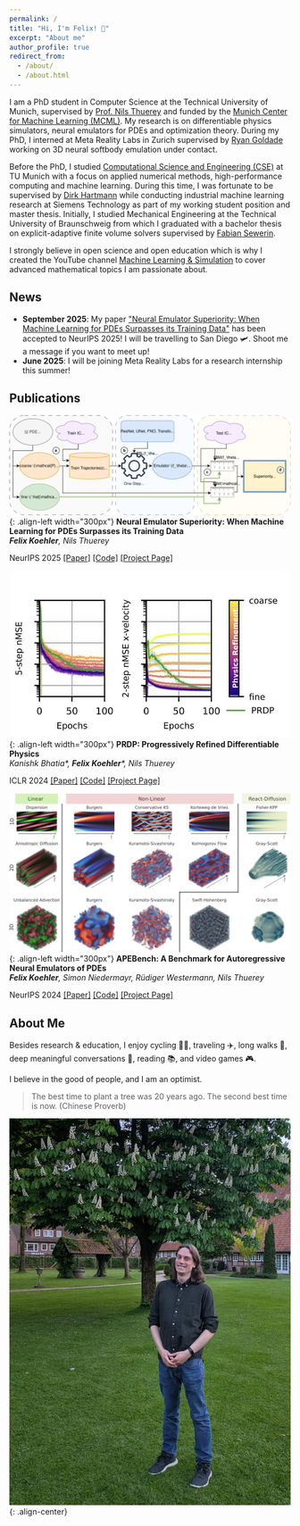 ```yaml
---
permalink: /
title: "Hi, I'm Felix! 👋"
excerpt: "About me"
author_profile: true
redirect_from: 
  - /about/
  - /about.html
---
```


I am a PhD student in Computer Science at the Technical University of Munich,
supervised by [Prof. Nils Thuerey](https://ge.in.tum.de/) and funded by the
[Munich Center for Machine Learning (MCML)](https://mcml.ai/). My research is on
differentiable physics simulators, neural emulators for PDEs and optimization
theory. During my PhD, I interned at Meta Reality Labs in Zurich supervised by
[Ryan Goldade](https://rgoldade.github.io/) working on 3D neural softbody
emulation under contact.

Before the PhD, I studied [Computational Science and Engineering
(CSE)](https://www.in.tum.de/en/in/fuer-studieninteressierte/master-studiengaenge/computational-science-and-engineering/)
at TU Munich with a focus on applied numerical methods, high-performance
computing and machine learning. During this time, I was fortunate to be
supervised by [Dirk Hartmann](https://www.linkedin.com/in/dirkhartmann)
while conducting industrial machine learning research at Siemens Technology as
part of my working student position and master thesis. Initially, I studied
Mechanical Engineering at the Technical University of Braunschweig from which I
graduated with a bachelor thesis on explicit-adaptive finite volume solvers
supervised by [Fabian
Sewerin](https://www.mvt.ovgu.de/People/Dr_+Fabian+Sewerin.html).

I strongly believe in open science and open education which is why I created the
YouTube channel [Machine Learning &
Simulation](https://www.youtube.com/@MachineLearningSimulation) to cover
advanced mathematical topics I am passionate about.

## News

- **September 2025**: My paper ["Neural Emulator Superiority: When Machine
  Learning for PDEs Surpasses its Training
  Data"](https://neurips.cc/virtual/2025/poster/116770) has been accepted to
  NeurIPS 2025! I will be travelling to San Diego 🛩️. Shoot me a message if you want
  to meet up!
- **June 2025**: I will be joining Meta Reality Labs for a research internship
  this summer!

## Publications

![Emulator Superiority Teaser](/files/emu-sup-teaser.svg){: .align-left width="300px"}
**Neural Emulator Superiority: When Machine Learning for PDEs Surpasses its Training Data**  
***Felix Koehler**, Nils Thuerey*

NeurIPS 2025
[\[Paper\]](https://arxiv.org/abs/2510.23111) [\[Code\]](https://github.com/tum-pbs/emulator-superiority/tree/main/code) [\[Project Page\]](https://tum-pbs.github.io/emulator-superiority/)
<br clear="all"/>


![PRDP Teaser](/files/prdp-teaser.jpg){: .align-left width="300px"}
**PRDP: Progressively Refined Differentiable Physics**  
*Kanishk Bhatia\*, **Felix Koehler**\*, Nils Thuerey*

ICLR 2024
[\[Paper\]](https://proceedings.iclr.cc/paper_files/paper/2025/file/7886b89aced4d37dd25a6f32854bf3f9-Paper-Conference.pdf) [\[Code\]](https://github.com/tum-pbs/PRDP) [\[Project Page\]](https://kanishkbh.github.io/prdp-paper/)
<br clear="all"/>


![APEBench Teaser](/files/apebench-teaser.png){: .align-left width="300px"}
**APEBench: A Benchmark for Autoregressive Neural Emulators of PDEs**  
***Felix Koehler**, Simon Niedermayr, Rüdiger Westermann, Nils Thuerey*

NeurIPS 2024
[\[Paper\]](https://proceedings.neurips.cc/paper_files/paper/2024/file/d9875ebcf74bccdc5076acab0dbee62c-Paper-Datasets_and_Benchmarks_Track.pdf) [\[Code\]](https://github.com/tum-pbs/apebench) [\[Project Page\]](https://tum-pbs.github.io/apebench-paper/)
<br clear="all"/>

## About Me

Besides research & education, I enjoy cycling 🚴‍♂️, traveling ✈️, long walks 👣, deep meaningful conversations 💬, reading 📚, and video
games 🎮.

I believe in the good of people, and I am an optimist.

> The best time to plant a tree was 20 years ago. The second best time is now.
(Chinese Proverb)

![Recent Photo of Me](/files/recent_photo.jpg){: .align-center}
